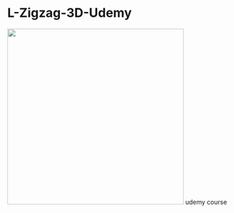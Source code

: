 # L-Zigzag-3D-Udemy
<img src="https://i.ibb.co/9YmM021/ezgif-com-gif-maker-1.gif" width="400" height="400" />
 udemy course
